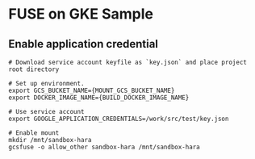 # FUSE on GKE Sample

## Enable application credential

```console
# Download service account keyfile as `key.json` and place project root directory

# Set up environment.
export GCS_BUCKET_NAME={MOUNT_GCS_BUCKET_NAME}
export DOCKER_IMAGE_NAME={BUILD_DOCKER_IMAGE_NAME}

# Use service account
export GOOGLE_APPLICATION_CREDENTIALS=/work/src/test/key.json

# Enable mount
mkdir /mnt/sandbox-hara
gcsfuse -o allow_other sandbox-hara /mnt/sandbox-hara
```
